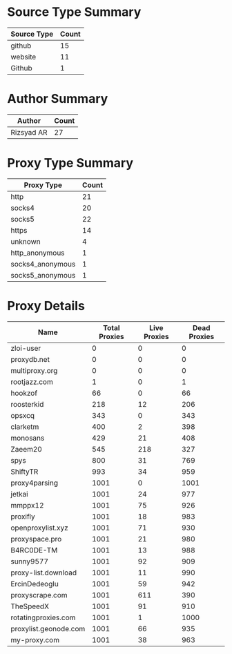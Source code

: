 # Source Type Summary

| Source Type | Count |
|-------------|-------|
| github | 15 |
| website | 11 |
| Github | 1 |


# Author Summary

| Author | Count |
|--------|-------|
| Rizsyad AR | 27 |


# Proxy Type Summary

| Proxy Type | Count |
|------------|-------|
| http | 21 |
| socks4 | 20 |
| socks5 | 22 |
| https | 14 |
| unknown | 4 |
| http_anonymous | 1 |
| socks4_anonymous | 1 |
| socks5_anonymous | 1 |


# Proxy Details

| Name | Total Proxies | Live Proxies | Dead Proxies |
|------|---------------|--------------|---------------|
| zloi-user | 0 | 0 | 0 |
| proxydb.net | 0 | 0 | 0 |
| multiproxy.org | 0 | 0 | 0 |
| rootjazz.com | 1 | 0 | 1 |
| hookzof | 66 | 0 | 66 |
| roosterkid | 218 | 12 | 206 |
| opsxcq | 343 | 0 | 343 |
| clarketm | 400 | 2 | 398 |
| monosans | 429 | 21 | 408 |
| Zaeem20 | 545 | 218 | 327 |
| spys | 800 | 31 | 769 |
| ShiftyTR | 993 | 34 | 959 |
| proxy4parsing | 1001 | 0 | 1001 |
| jetkai | 1001 | 24 | 977 |
| mmppx12 | 1001 | 75 | 926 |
| proxifly | 1001 | 18 | 983 |
| openproxylist.xyz | 1001 | 71 | 930 |
| proxyspace.pro | 1001 | 21 | 980 |
| B4RC0DE-TM | 1001 | 13 | 988 |
| sunny9577 | 1001 | 92 | 909 |
| proxy-list.download | 1001 | 11 | 990 |
| ErcinDedeoglu | 1001 | 59 | 942 |
| proxyscrape.com | 1001 | 611 | 390 |
| TheSpeedX | 1001 | 91 | 910 |
| rotatingproxies.com | 1001 | 1 | 1000 |
| proxylist.geonode.com | 1001 | 66 | 935 |
| my-proxy.com | 1001 | 38 | 963 |
